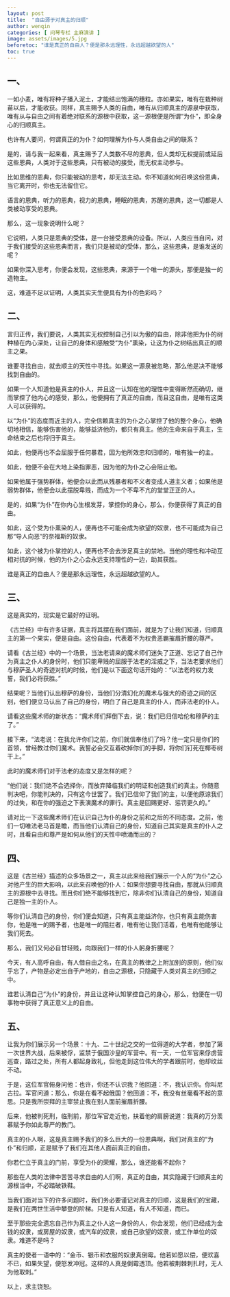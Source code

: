 ```yaml
---
layout: post
title:  "自由源于对真主的归顺"
author: wenqin
categories: [ 问琴专栏 主麻演讲 ]
image: assets/images/5.jpg
beforetoc: "谁是真正的自由人？便是那永远理性，永远超越欲望的人"
toc: true
---
```


## 一、

一如小麦，唯有将种子播入泥土，才能结出饱满的穗粒。亦如果实，唯有在栽种树苗以后，才能收获。同样，真主赐予人类的自由，唯有从归顺真主的源泉中获取，唯有从与自由之间有着绝对联系的源根中获取，这一源根便是所谓“为仆”，即全身心的归顺真主。

也许有人要问，何谓真正的为仆？如何理解为仆与人类自由之间的联系？

是的，请与我一起来看，真主赐予了人类数不尽的恩典，但人类却无权提前或延后这些恩典，人类对于这些恩典，只有被动的接受，而无权主动参与。

比如思维的恩典，你只能被动的思考，却无法主动。你不知道如何召唤这份恩典，当它离开时，你也无法留住它。

语言的恩典，听力的恩典，视力的恩典，睡眠的恩典，苏醒的恩典，这一切都是人类被动享受的恩典。

那么，这一现象说明什么呢？

它说明，人类只是恩典的受体，是一台接受恩典的设备。所以，人类应当自问，对于我们接受的这些恩典而言，我们只是被动的受体，那么，这些恩典，是谁发送的呢？

如果你深入思考，你便会发现，这些恩典，来源于一个唯一的源头，那便是独一的造物主。

这，难道不足以证明，人类其实天生便具有为仆的色彩吗？

## 二、

言归正传，我们要说，人类其实无权控制自己引以为傲的自由，除非他把为仆的树种植在内心深处，让自己的身体和感触受“为仆”熏染，让这为仆之树结出真正的顺主之果。

谁要寻找自由，就去顺主的天性中寻找。如果这一源泉被忽略，那么他是决不能够找到自由的。

如果一个人知道他是真主的仆人，并且这一认知在他的理性中变得断然而确切，继而掌控了他内心的感受，那么，他便拥有了真正的自由，而且这自由，是唯有这类人可以获得的。

以“为仆”的态度而近主的人，完全信赖真主的为仆之心掌控了他的整个身心，他确切地相信，能够伤害他的，能够益济他的，都只有真主。他的生命来自于真主，生命结束之后也将归于真主。

如此，他便再也不会屈服于任何暴君，因为他所效忠和归顺的，唯有独一的主。

如此，他便不会在大地上染指罪恶，因为他的为仆之心会阻止他。

如果他属于强势群体，他便会以此而从残暴者和不义者变成人道主义者；如果他是弱势群体，他便会以此摆脱卑贱，而成为一个不卑不亢的堂堂正正的人。

是的，如果“为仆”在你内心生根发芽，掌控你的身心，那么，你便获得了真正的自由。

如此，这个受为仆熏染的人，便再也不可能会成为欲望的奴隶，也不可能成为自己那“导人向恶”的奈福斯的奴隶。

如此，这个被为仆掌控的人，便再也不会去涉足真主的禁地。当他的理性和冲动互相对抗的时候，他的为仆之心会永远支持理性的一边，助其获胜。

谁是真正的自由人？便是那永远理性，永远超越欲望的人。

## 三、

这是真实的，现实是它最好的证明。

《古兰经》中有许多证据，真主将其摆在我们面前，就是为了让我们知道，归顺真主的第一个果实，便是自由。这份自由，代表着不为权贵恶霸摧眉折腰的尊严。

请看《古兰经》中的一个场景，当法老请来的魔术师们迷失了正道、忘记了自己作为真主之仆人的身份时，他们只能卑贱的屈服于法老的淫威之下，当法老要求他们与穆萨圣人的奇迹对抗的时候，他们是以下面这句话开始的：“以法老的权力发誓，我们必将获胜。”

结果呢？当他们认出穆萨的身份，当他们分清幻化的魔术与强大的奇迹之间的区别，他们便立马认出了自己的身份，明白了自己是真主的仆人，而非法老的仆人。

请看这些魔术师的新状态：“魔术师们拜倒下去，说：我们已归信哈伦和穆萨的主了。”

接下来，“法老说：在我允许你们之前，你们就信奉他们了吗？他一定只是你们的首领，曾经教过你们魔术。我誓必会交互着砍掉你们的手脚，将你们钉死在椰枣树干上。”

此时的魔术师们对于法老的态度又是怎样的呢？

“他们说：我们绝不会选择你，而放弃降临我们的明证和创造我们的真主。你随意判决吧，你能判决的，只有这今世罢了。我们已信仰了我们的主，以便他原谅我们的过失，和在你的强迫之下表演魔术的罪行。真主是回赐更好、惩罚更久的。”

请对比一下这些魔术师们在认识自己为仆的身份之前和之后的不同态度。之前，他们一切唯法老马首是瞻，而当他们认清自己的身份，知道自己其实是真主的仆人之时，且看自由和尊严是如何从他们的天性中喷涌而出的？

## 四、

这是《古兰经》描述的众多场景之一，真主以此来给我们展示一个人的“为仆”之心对他产生的巨大影响，以此来召唤他的仆人：如果你想要寻找自由，那就从归顺真主的源根中去寻找。而且你们绝不能够找到它，除非你们认清自己的身份，知道自己是独一主的仆人。

等你们认清自己的身份，你们便会知道，只有真主能益济你，也只有真主能伤害你，他是唯一的赐予者，也是唯一的阻拦者，唯有他让我们活着，也唯有他能够让我们死去。

那么，我们又何必自甘轻贱，向跟我们一样的仆人躬身折腰呢？

今天，有人高呼自由，有人借自由之名，在真主的教律之上附加别的原则，他们似乎忘了，产物是必定出自于产地的，自由之源根，只隐藏于人类对真主的归顺之中。

谁若认清自己“为仆”的身份，并且让这种认知掌控自己的身心，那么，他便在一切事物中获得了真正意义上的自由。

## 五、

让我为你们展示另一个场景：十九、二十世纪之交的一位得道的大学者，参加了第一次世界大战，后来被俘，监禁于俄国沙皇的军营中。有一天，一位军官来俘虏营巡查，路过之处，所有人都起身致礼，但他走到这位伟大的学者跟前时，他却纹丝不动。

于是，这位军官俯身问他：也许，你还不认识我？他回道：不，我认识你。你叫尼古拉。军官问道：那么，你是在看不起俄国？他回道：不，我没有丝毫看不起的意思。只是我所崇拜的主宰禁止我在别人面前摧眉折腰。

后来，他被判死刑，临刑前，那位军官走近他，扶着他的肩膀说道：我真的万分羡慕赋予你如此尊严的教门。

真主的仆人啊，这是真主赐予我们的多么巨大的一份恩典啊，我们对真主的“为仆”和归顺，正是赋予了我们在其他人面前真正的自由。

你若伫立于真主的门前，享受为仆的荣耀，那么，谁还能看不起你？

那些在人类的法律中苦苦寻求自由的人们啊，真正的自由，其实隐藏于归顺真主的源根当中，不必踏破铁鞋。

当我们面对当下的许多问题时，我们务必要谨记对真主的归顺，这是我们的宝藏，是我们在两世生活中攀登的阶梯。只是有人知道，有人不知道，而已。

至于那些完全遗忘自己作为真主之仆人这一身份的人，你会发现，他们已经成为金钱的奴隶，或房屋的奴隶，或汽车的奴隶，或自己欲望的奴隶，或工作单位的奴隶。难道不是吗？

真主的使者一语中的：“金币、银币和衣服的奴隶真倒霉。他若如愿以偿，便欢喜不已，如果失望，便怒发冲冠。这样的人真是倒霉透顶。他若被荆棘刺扎时，无人为他取刺。”

以上，求主饶恕。
